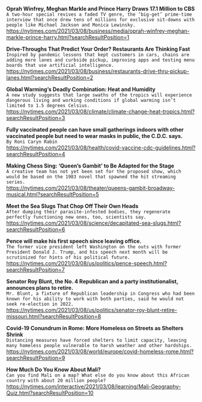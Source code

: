 **Oprah Winfrey, Meghan Markle and Prince Harry Draws 17.1 Million to CBS**\
`A two-hour special revives a faded TV genre, the ‘big-get’ prime-time interview that once drew tens of millions for exclusive sit-downs with people like Michael Jackson and Monica Lewinsky.`\
https://nytimes.com/2021/03/08/business/media/oprah-winfrey-meghan-markle-prince-harry.html?searchResultPosition=1

**Drive-Throughs That Predict Your Order? Restaurants Are Thinking Fast**\
`Inspired by pandemic lessons that kept customers in cars, chains are adding more lanes and curbside pickup, improving apps and testing menu boards that use artificial intelligence.`\
https://nytimes.com/2021/03/08/business/restaurants-drive-thru-pickup-lanes.html?searchResultPosition=2

**Global Warming’s Deadly Combination: Heat and Humidity**\
`A new study suggests that large swaths of the tropics will experience dangerous living and working conditions if global warming isn’t limited to 1.5 degrees Celsius.`\
https://nytimes.com/2021/03/08/climate/climate-change-heat-tropics.html?searchResultPosition=3

**Fully vaccinated people can have small gatherings indoors with other vaccinated people but need to wear masks in public, the C.D.C. says.**\
`By Roni Caryn Rabin`\
https://nytimes.com/2021/03/08/health/covid-vaccine-cdc-guidelines.html?searchResultPosition=4

**Making Chess Sing: ‘Queen’s Gambit’ to Be Adapted for the Stage**\
`A creative team has not yet been set for the proposed show, which would be based on the 1983 novel that spawned the hit streaming series.`\
https://nytimes.com/2021/03/08/theater/queens-gambit-broadway-musical.html?searchResultPosition=5

**Meet the Sea Slugs That Chop Off Their Own Heads**\
`After dumping their parasite-infested bodies, they regenerate perfectly functioning new ones, too, scientists say.`\
https://nytimes.com/2021/03/08/science/decapitated-sea-slugs.html?searchResultPosition=6

**Pence will make his first speech since leaving office.**\
`The former vice president left Washington on the outs with former President Donald J. Trump, and his speech next month will be scrutinized for hints of his political future.`\
https://nytimes.com/2021/03/08/us/politics/pence-speech.html?searchResultPosition=7

**Senator Roy Blunt, the No. 4 Republican and a party institutionalist, announces plans to retire.**\
`Mr. Blunt, a fixture of Republican leadership in Congress who had been known for his ability to work with both parties, said he would not seek re-election in 2022.`\
https://nytimes.com/2021/03/08/us/politics/senator-roy-blunt-retire-missouri.html?searchResultPosition=8

**Covid-19 Conundrum in Rome: More Homeless on Streets as Shelters Shrink**\
`Distancing measures have forced shelters to limit capacity, leaving many homeless people vulnerable to harsh weather and other hardships.`\
https://nytimes.com/2021/03/08/world/europe/covid-homeless-rome.html?searchResultPosition=9

**How Much Do You Know About Mali?**\
`Can you find Mali on a map? What else do you know about this African country with about 20 million people?`\
https://nytimes.com/interactive/2021/03/08/learning/Mali-Geography-Quiz.html?searchResultPosition=10

